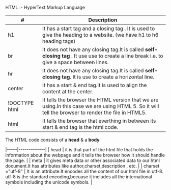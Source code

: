 HTML :- HyperText Markup Language

| # | Description  | 
|-----|--------------|
| h1 | It has a start tag and a closing tag . It is used to give the heading to a website. (we have h1 to h6 heading tags) |
| br | It does not have any closing tag.It is called **self-closing tag** . It use use to create a line break i.e. to give a space between lines. |
| hr | It does not have any closing tag.It is called **self-closing tag**. It is use to create a horizontal line. |
| center | It has a start & end tag.It is used to align the content at the center. | 
| !DOCTYPE html | It tells the browser the HTML version that we are using.In this case we are using HTML 5. So it will tell the browser to render the file in HTML5.|
| html | It tells the browser that everthing in between its start & end tag is the html code. |

The HTML code consists of a **head** & a **body**

|-----|-------------|
| head | it is that part of the html file that holds the information about the webpage and it tells the browser how it should handle the page. |
| meta | it gives meta data or other associated data to our html document.It has attributes like author,charset,description , etc. |
| charset ="utf-8" | It is an attribute.It encodes all the content of our html file in utf-8. utf-8 is the standard encoding,becuase it includes all the international symbols including the unicode symbols. |
